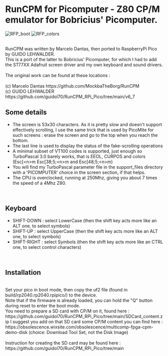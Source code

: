 
# RunCPM for Picomputer - Z80 CP/M emulator for Bobricius' Picomputer.
![RFP_boot](https://github.com/user-attachments/assets/86499f1d-f0c9-4c44-b322-6ef2adf786e5)
![RFP_colors](https://github.com/user-attachments/assets/e6ce85a9-83ce-4e48-a8d6-04590d47c073)

<br>
RunCPM was written by Marcelo Dantas, then ported to RaspberryPi Pico by GUIDO LEHWALDER.<br>
This is a port of the latter to Bobricius' Picomputer, for which I had to add the ST77XX Adafruit screen driver and my own keyboard and sound drivers.<br><br>
The original work can be found at these locations : 
<br>
<br>    (c) Marcelo Dantas https://github.com/MockbaTheBorg/RunCPM
<br>    (c) GUIDO LEHWALDER https://github.com/guidol70/RunCPM_RPi_Pico/tree/main/v6_7
<br>

## Some details

- The screen is 53x30 characters. As it is pretty slow and doesn't support effectively scrolling, I use the same trick that is used by PicoMite for such screens : erase the screen and go to the top when you reach the bottom.
- The last line is used to display the status of the fake-scrolling operations
- A minimal subset of VT100 codes is supported, just enough so TurboPascal 3.0 barely works, that is EEOL, CURPOS and colors (Esc[\<n\>m Esc[38;5;\<n\>m and Esc[48;5;\<n\>m) 
- You will find my TurboPascal parameter file in the support_files directory with a 'PICOMPUTER' choice in the screen section, if that helps.
- The CPU is overclocked, running at 250Mhz, giving you about 7 times the speed of a 4Mhz Z80.
<br>

## Keyboard

- SHIFT-DOWN : select LowerCase (then the shift key acts more like an ALT one, to select symbols)
- SHIFT-UP : select UpperCase (then the shift key acts more like an ALT one, to select symbols)
- SHIFT-RIGHT : select Symbols (then the shift key acts more like an CTRL one, to select control characters)
<br>

## Installation
<br>
Set your pico in boot mode, then copy the uf2 file (found in build/rp2040.rp2040.rpipico/) to the device.<br>
Note that if the firmware is already loaded, you can hold the "Q" button during reset to enter the boot mode.
<br>
You need to prepare a SD card with CP/M on it, found here : https://github.com/guidol70/RunCPM_RPi_Pico/tree/main/SDCard_content.zip
I suggest you add on that SD card some CP/M content you can find here : https://obsolescence.wixsite.com/obsolescence/multicomp-fpga-cpm-demo-disk (choice: Download Tool Set, not the Disk Image)
<br>
<br>Instruction for creating the SD card may be found here : https://github.com/guidol70/RunCPM_RPi_Pico/tree/main
